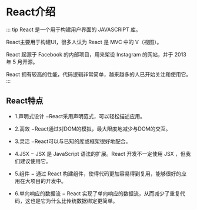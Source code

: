 # React介绍

::: tip
React 是一个用于构建用户界面的 JAVASCRIPT 库。

React主要用于构建UI，很多人认为 React 是 MVC 中的 V（视图）。

React 起源于 Facebook 的内部项目，用来架设 Instagram 的网站，并于 2013 年 5 月开源。

React 拥有较高的性能，代码逻辑非常简单，越来越多的人已开始关注和使用它。
:::

## React特点
- 1.声明式设计 −React采用声明范式，可以轻松描述应用。

- 2.高效 −React通过对DOM的模拟，最大限度地减少与DOM的交互。

- 3.灵活 −React可以与已知的库或框架很好地配合。

- 4.JSX − JSX 是 JavaScript 语法的扩展。React 开发不一定使用 JSX ，但我们建议使用它。

- 5.组件 − 通过 React 构建组件，使得代码更加容易得到复用，能够很好的应用在大项目的开发中。

- 6.单向响应的数据流 − React 实现了单向响应的数据流，从而减少了重复代码，这也是它为什么比传统数据绑定更简单。

 <Vssue title="react" />
 